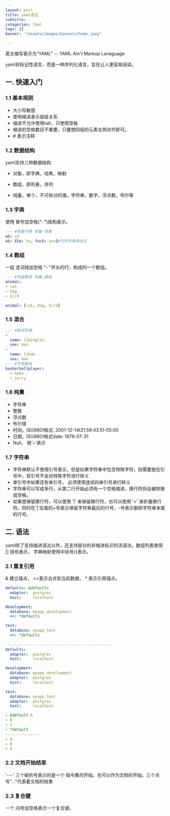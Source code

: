 ```yaml
---
layout: post
title: yaml语法
subtitle:
categories: Yaml
tags: []
banner: "/assets/images/banners/home.jpeg"

---
```


英文缩写表示为“YAML” -- YAML Ain't Markup Lanaguage

yaml非标记性语言，而是一种序列化语言，旨在让人更容易阅读。

## 一. 快速入门

### 1.1 基本规则

- 大小写敏感
- 使用缩进表示层级关系
- 缩进不允许使用tab，只使用空格
- 缩进的空格数目不重要，只要想同级的元素左侧对齐即可。
- \# 表示注释

### 1.2 数据结构

yaml支持三种数据结构

- 对象，即字典，哈希，映射 

- 数组，即列表，序列

- 纯量，单个，不可拆分的值。字符串，数字，浮点数，布尔等

  

### 1.3 字典

使用 冒号加空格(": ")结构表示。

```yaml
--- #常量字典 常量-常量
ab: cd
ab: {ha: he, fuck: you}#行内字典表达式
```

### 1.4 数组

一组 连词线加空格 "- "开头的行，构成的一个数组。

```yaml
--- #常量数组 常量-数组
animal:
- cat
- dog
- bird

animal: [cat, dog, bird]

```

### 1.5 混合

```yaml
--- #数组字典
-
  name: liminglin
  sex: man
- 
  name: lihao
  sex: man
--- #字典数组
baskerballplayer: 
  - kobe
  - jerry
```





### 1.6 纯量

- 字符串
- 整数
- 浮点数
- 布尔值
- 时间，ISO8601格式: 2001-12-14t21:59:43.10-05:00 
- 日期，ISO8601格式date: 1976-07-31
- Null， 用‘~’表示

### 1.7 字符串

- 字符串默认不使用引号表示，但是如果字符串中包含特殊字符，则需要放在引号中，双引号不会对特殊字符进行转义
- 单引号中如果还有单引号， 必须使用连续的单引号进行转义
- 字符串可以写成多行，从第二行开始必须有一个空格缩进，换行符将会被转换成空格。
- 如果想保留换行符，可以使用 ‘|’ 来保留换行符，也可以使用 '>' 来折叠换行符。同时在'|'后面的+号表示保留字符串最后的行号，-号表示删除字符串末尾的行号。



## 二. 语法



yaml除了支持缩进语法以外，还支持部分的非缩进标识的流语法。数组列表使用 [] 括号表示， 字典映射使用中括号{}表示。

### 2.1 重复引用

& 建立锚点， <<表示合并到当前数据， * 表示引用锚点。

```yaml
defaults: &defaults
  adapter:  postgres
  host:     localhost

development:
  database: myapp_development
  <<: *defaults

test:
  database: myapp_test
  <<: *defaults
  
 ----------------------------------------------
defaults:
  adapter:  postgres
  host:     localhost

development:
  database: myapp_development
  adapter:  postgres
  host:     localhost

test:
  database: myapp_test
  adapter:  postgres
  host:     localhost
```

```yaml
- &default A
- B
- C
- *default
---------------
- A
- B
- A
```

 

### 2.2 文档开始结束

'---' 三个破折号表示的是一个 指令集的开始。也可以作为文档的开始。三个点号"..."代表着文档的结束

### 2.3 复合键

一个 问号加空格表示一个复合键。
